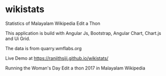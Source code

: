 # wikistats
Statistics of Malayalam Wikipedia Edit a Thon

This application is build with Angular Js, Bootstrap, Angular Chart, Chart.js and Ui Grid.

The data is from quarry.wmflabs.org

Live Demo at https://ranjithsiji.github.io/wikistats/ 

Running the Woman's Day Edit a thon 2017 in Malayalam Wikipedia


